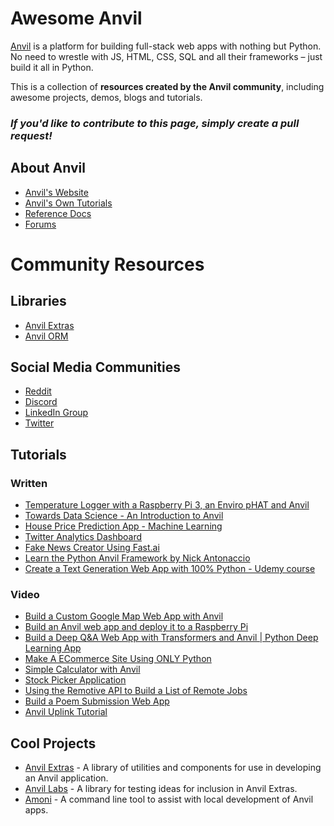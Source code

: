 # Awesome Anvil
[Anvil](https://anvil.works/) is a platform for building full-stack web apps with nothing but Python. No need to wrestle with JS, HTML, CSS, SQL and all their frameworks – just build it all in Python.

This is a collection of **resources created by the Anvil community**, including awesome projects, demos, blogs and tutorials.

### *If you'd like to contribute to this page, simply create a pull request!*

## About Anvil

- [Anvil's Website](https://anvil.works/)
- [Anvil's Own Tutorials](https://anvil.works/learn/tutorials)
- [Reference Docs](https://anvil.works/docs/overview)
- [Forums](https://anvil.works/forum/)

# Community Resources

## Libraries

- [Anvil Extras](https://github.com/anvilistas/anvil-extras)
- [Anvil ORM](https://github.com/anvilistas/anvil-orm)

## Social Media Communities
- [Reddit](https://www.reddit.com/r/AnvilWorks/)
- [Discord](https://discord.gg/Q73xerY6)
- [LinkedIn Group](https://www.linkedin.com/groups/12677156/)
- [Twitter](https://twitter.com/i/communities/1529413384415977472)

## Tutorials

### Written
- [Temperature Logger with a Raspberry Pi 3, an Enviro pHAT and Anvil](https://www.electromaker.io/tutorial/blog/introduction-to-anvil-a-tool-to-create-a-web-interface-for-any-python-project)
- [Towards Data Science - An Introduction to Anvil](https://towardsdatascience.com/an-introduction-to-anvil-full-stack-web-apps-with-nothing-by-python-cbab06392d13)
- [House Price Prediction App - Machine Learning](https://medium.datadriveninvestor.com/create-your-own-machine-learning-app-with-anvil-basic-6bf3503e80f1)
- [Twitter Analytics Dashboard](https://bas.codes/posts/python-anvil-twitter-stats)
- [Fake News Creator Using Fast.ai](https://robertritz.com/deploy-a-fake-news-generator-to-the-web-with-anvil-a46611730a09)
- [Learn the Python Anvil Framework by Nick Antonaccio](https://pythonanvil.com/)
- [Create a Text Generation Web App with 100% Python - Udemy course](https://www.udemy.com/course/nlp-text-generation-python-web-app/)

### Video
- [Build a Custom Google Map Web App with Anvil](https://youtu.be/uBF5ewOcPQE)
- [Build an Anvil web app and deploy it to a Raspberry Pi](https://youtu.be/2B7tWrW5XkA)
- [Build a Deep Q&A Web App with Transformers and Anvil | Python Deep Learning App](https://youtu.be/G1uGSkANZjQ)
- [Make A ECommerce Site Using ONLY Python](https://youtu.be/NNeT-PhaLZk)
- [Simple Calculator with Anvil](https://youtu.be/NiQdsK3H57Y)
- [Stock Picker Application](https://youtu.be/J63TAIbggZk)
- [Using the Remotive API to Build a List of Remote Jobs](https://youtu.be/vj0zW_pSZn0)
- [Build a Poem Submission Web App](https://youtu.be/E8AXVoiQtkw)
- [Anvil Uplink Tutorial](https://youtu.be/ebliOT-_ZEY)

## Cool Projects

- [Anvil Extras](https://github.com/anvilistas/anvil-extras) - A library of utilities and components for use in developing an Anvil application.
- [Anvil Labs](https://github.com/anvilistas/anvil-labs/) - A library for testing ideas for inclusion in Anvil Extras.
- [Amoni](https://github.com/anvilistas/amoni/) - A command line tool to assist with local development of Anvil apps.
